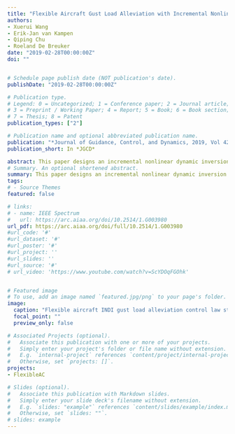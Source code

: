 ```yaml
---
title: "Flexible Aircraft Gust Load Alleviation with Incremental Nonlinear Dynamic Inversion"
authors:
- Xuerui Wang
- Erik-Jan van Kampen
- Qiping Chu
- Roeland De Breuker
date: "2019-02-28T00:00:00Z"
doi: ""


# Schedule page publish date (NOT publication's date).
publishDate: "2019-02-28T00:00:00Z"

# Publication type.
# Legend: 0 = Uncategorized; 1 = Conference paper; 2 = Journal article;
# 3 = Preprint / Working Paper; 4 = Report; 5 = Book; 6 = Book section;
# 7 = Thesis; 8 = Patent
publication_types: ["2"]

# Publication name and optional abbreviated publication name.
publication: "*﻿Journal of Guidance, Control, and Dynamics, 2019, Vol 42*"
publication_short: In *JGCD*

abstract: This paper designs an incremental nonlinear dynamic inversion control law for free-flying flexible aircraft, which can regulate rigid-body motions, alleviate gust loads, reduce the wing root bending moment, and suppress elastic modes. By fully exploring the sensormeasurements, the modeldependency ofthe proposed control law can be reduced while maintaining desirable robustness, which simplifies the implementation process and reduces the onboard computational load. The elastic states are observed online from accelerometer measurements, with a Padé approximation to model the pure time delay. Theoretical analyses based on the Lyapunov methods and the nonlinear system perturbation theory show that the proposed control has inherent robustness to model uncertainties, external disturbances, and sudden actuator faults. These merits are demonstrated by time-domain simulations in various spatial turbulence and gust fields, as well as by a Monte Carlo study.
# Summary. An optional shortened abstract.
summary: ﻿This paper designs an incremental nonlinear dynamic inversion control law for free-flying flexible aircraft, which can regulate rigid-body motions, alleviate gust loads, reduce the wing root bending moment, and suppress elastic modes.
tags:
# - Source Themes
featured: false

# links:
# - name: IEEE Spectrum
#   url: ﻿https://arc.aiaa.org/doi/10.2514/1.G003980
url_pdf: https://arc.aiaa.org/doi/full/10.2514/1.G003980
#url_code: '#'
#url_dataset: '#'
#url_poster: '#'
#url_project: ''
#url_slides: ''
#url_source: '#'
# url_video: 'https://www.youtube.com/watch?v=ScYDOqFGOhk'


# Featured image
# To use, add an image named `featured.jpg/png` to your page's folder. 
image:
  caption: "Flexible aircraft INDI gust load alleviation control law structure."
  focal_point: ""
  preview_only: false

# Associated Projects (optional).
#   Associate this publication with one or more of your projects.
#   Simply enter your project's folder or file name without extension.
#   E.g. `internal-project` references `content/project/internal-project/index.md`.
#   Otherwise, set `projects: []`.
projects:
- FlexibleAC

# Slides (optional).
#   Associate this publication with Markdown slides.
#   Simply enter your slide deck's filename without extension.
#   E.g. `slides: "example"` references `content/slides/example/index.md`.
#   Otherwise, set `slides: ""`.
# slides: example
---
```


<!-- {{% alert note %}}
Click the *Cite* button above to demo the feature to enable visitors to import publication metadata into their reference management software.
{{% /alert %}}

{{% alert note %}}
Click the *Slides* button above to demo Academic's Markdown slides feature.
{{% /alert %}}

Supplementary notes can be added here, including [code and math](https://sourcethemes.com/academic/docs/writing-markdown-latex/). -->


